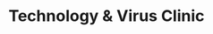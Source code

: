 ---
title: "Technology & Virus Clinic"
url: /hamilton/technology-and-virus-clinic/
shop: computer
---